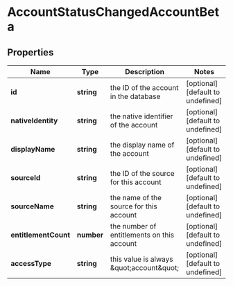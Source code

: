 # AccountStatusChangedAccountBeta

## Properties

Name | Type | Description | Notes
------------ | ------------- | ------------- | -------------
**id** | **string** | the ID of the account in the database | [optional] [default to undefined]
**nativeIdentity** | **string** | the native identifier of the account | [optional] [default to undefined]
**displayName** | **string** | the display name of the account | [optional] [default to undefined]
**sourceId** | **string** | the ID of the source for this account | [optional] [default to undefined]
**sourceName** | **string** | the name of the source for this account | [optional] [default to undefined]
**entitlementCount** | **number** | the number of entitlements on this account | [optional] [default to undefined]
**accessType** | **string** | this value is always \&quot;account\&quot; | [optional] [default to undefined]

